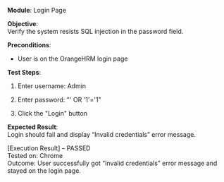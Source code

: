 **Module**: Login Page

**Objective**:  
Verify the system resists SQL injection in the password field.

**Preconditions**:

- User is on the OrangeHRM login page
    

**Test Steps**:

1. Enter username: Admin
    
2. Enter password: "' OR '1'='1"
    
3. Click the "Login" button
    

**Expected Result**:  
Login should fail and display “Invalid credentials” error message.

[Execution Result] – PASSED  
Tested on: Chrome  
Outcome: User successfully got “Invalid credentials” error message and stayed on the login page.